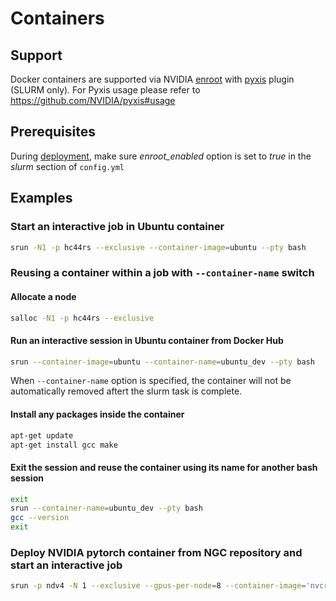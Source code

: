 # Containers

## Support
Docker containers are supported via NVIDIA [enroot](https://github.com/NVIDIA/enroot) with [pyxis](https://github.com/NVIDIA/pyxis) plugin (SLURM only). For Pyxis usage please refer to https://github.com/NVIDIA/pyxis#usage

## Prerequisites
During [deployment](../deploy/define_environment.md), make sure _enroot_enabled_ option is set to _true_  in the _slurm_ section of `config.yml`

## Examples
### Start an interactive job in Ubuntu container
```bash
srun -N1 -p hc44rs --exclusive --container-image=ubuntu --pty bash
```

### Reusing a container within a job with `--container-name` switch

#### Allocate a node
```bash
salloc -N1 -p hc44rs --exclusive
```

#### Run an interactive session in Ubuntu container from Docker Hub
```bash
srun --container-image=ubuntu --container-name=ubuntu_dev --pty bash
```
When `--container-name` option is specified, the container will not be automatically removed aftert the slurm task is complete.

#### Install any packages inside the container
```bash
apt-get update
apt-get install gcc make
```

#### Exit the session and reuse the container using its name for another bash session
```bash
exit
srun --container-name=ubuntu_dev --pty bash
gcc --version
exit
```

### Deploy NVIDIA pytorch container from NGC repository and start an interactive job
```bash
srun -p ndv4 -N 1 --exclusive --gpus-per-node=8 --container-image='nvcr.io#nvidia/pytorch:21.07-py3' --container-name=pytorch --pty bash
```
